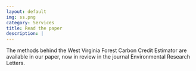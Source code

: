 ```yaml
---
layout: default
img: ss.png
category: Services
title: Read the paper
description: |
---
```

  The methods behind the West Virginia Forest Carbon Credit Estimator are available in our paper, now in review in the journal Environmental Research Letters.